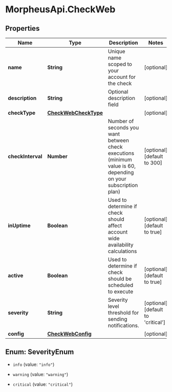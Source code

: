 # MorpheusApi.CheckWeb

## Properties

Name | Type | Description | Notes
------------ | ------------- | ------------- | -------------
**name** | **String** | Unique name scoped to your account for the check | [optional] 
**description** | **String** | Optional description field | [optional] 
**checkType** | [**CheckWebCheckType**](CheckWebCheckType.md) |  | [optional] 
**checkInterval** | **Number** | Number of seconds you want between check executions (minimum value is 60, depending on your subscription plan) | [optional] [default to 300]
**inUptime** | **Boolean** | Used to determine if check should affect account wide availability calculations | [optional] [default to true]
**active** | **Boolean** | Used to determine if check should be scheduled to execute | [optional] [default to true]
**severity** | **String** | Severity level threshold for sending notifications. | [optional] [default to &#39;critical&#39;]
**config** | [**CheckWebConfig**](CheckWebConfig.md) |  | [optional] 



## Enum: SeverityEnum


* `info` (value: `"info"`)

* `warning` (value: `"warning"`)

* `critical` (value: `"critical"`)




